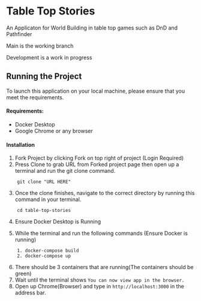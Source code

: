 # Table Top Stories

An Applicaton for World Building in table top games such as DnD and Pathfinder

Main is the working branch

Development is a work in progress

## Running the Project

To launch this application on your local machine, please ensure that you meet the requirements.

#### Requirements:

-   Docker Desktop
-   Google Chrome or any browser

#### Installation

1. Fork Project by clicking Fork on top right of project (Login Required)
2. Press Clone to grab URL from Forked project page then open up a terminal and run the git clone command.

```
    git clone "URL HERE"
```

3. Once the clone finishes, navigate to the correct directory by running this command in your terminal.

```
    cd table-top-stories
```

4. Ensure Docker Desktop is Running

5. While the terminal and run the following commands (Ensure Docker is running)

```
    1. docker-compose build
    2. docker-compose up
```

6. There should be 3 containers that are running(The containers should be green)
7. Wait until the terminal shows `You can now view app in the browser.`
8. Open up Chrome(Browser) and type in `http://localhost:3000` in the address bar.

